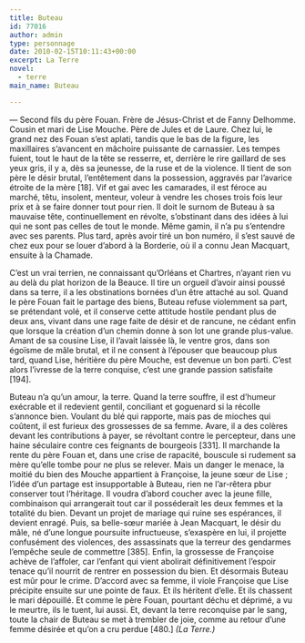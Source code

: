 ```yaml
---
title: Buteau
id: 77016
author: admin
type: personnage
date: 2010-02-15T10:11:43+00:00
excerpt: La Terre
novel:
  - terre
main_name: Buteau

---
```

— Second fils du père Fouan. Frère de Jésus-Christ et de Fanny Delhomme. Cousin et mari de Lise Mouche. Père de Jules et de Laure. Chez lui, le grand nez des Fouan s&rsquo;est aplati, tandis que le bas de la figure, les maxillaires s&rsquo;avancent en mâchoire puissante de carnassier. Les tempes fuient, tout le haut de la tête se resserre, et, derrière le rire gaillard de ses yeux gris, il y a, dès sa jeunesse, de la ruse et de la violence. Il tient de son père le désir brutal, l&rsquo;entêtement dans la possession, aggravés par l&rsquo;avarice étroite de la mère [18]. Vif et gai avec les camarades, il est féroce au marché, têtu, insolent, menteur, voleur à vendre les choses trois fois leur prix et à se faire donner tout pour rien. Il doit le surnom de Buteau à sa mauvaise tête, continuellement en révolte, s&rsquo;obstinant dans des idées à lui qui ne sont pas celles de tout le monde. Même gamin, il n&rsquo;a pu s&rsquo;entendre avec ses parents. Plus tard, après avoir tiré un bon numéro, il s&rsquo;est sauvé de chez eux pour se louer d&rsquo;abord à la Borderie, où il a connu Jean Macquart, ensuite à la Chamade.

C&rsquo;est un vrai terrien, ne connaissant qu&rsquo;Orléans et Chartres, n&rsquo;ayant rien vu au delà du plat horizon de la Beauce. Il tire un orgueil d&rsquo;avoir ainsi poussé dans sa terre, il a les obstinations bornées d&rsquo;un être attaché au sol. Quand le père Fouan fait le partage des biens, Buteau refuse violemment sa part, se prétendant volé, et il conserve cette attitude hostile pendant plus de deux ans, vivant dans une rage faite de désir et de rancune, ne cédant enfin que lorsque la création d&rsquo;un chemin donne à son lot une grande plus-value. Amant de sa cousine Lise, il l&rsquo;avait laissée là, le ventre gros, dans son égoïsme de mâle brutal, et il ne consent à l&rsquo;épouser que beaucoup plus tard, quand Lise, héritière du père Mouche, est devenue un bon parti. C&rsquo;est alors l&rsquo;ivresse de la terre conquise, c&rsquo;est une grande passion satisfaite [194].

Buteau n&rsquo;a qu&rsquo;un amour, la terre. Quand la terre souffre, il est d&rsquo;humeur exécrable et il redevient gentil, conciliant et goguenard si la récolle s&rsquo;annonce bien. Voulant du blé qui rapporte, mais pas de mioches qui coûtent, il est furieux des grossesses de sa femme. Avare, il a des colères devant les contributions à payer, se révoltant contre le percepteur, dans une haine séculaire contre ces feignants de bourgeois [331]. Il marchande la rente du père Fouan et, dans une crise de rapacité, bouscule si rudement sa mère qu&rsquo;elle tombe pour ne plus se relever. Mais un danger le menace, la moitié du bien des Mouche appartient à Françoise, la jeune sœur de Lise ; l&rsquo;idée d&rsquo;un partage est insupportable à Buteau, rien ne l&rsquo;ar-rêtera pbur conserver tout l&rsquo;héritage. Il voudra d&rsquo;abord coucher avec la jeune fille, combinaison qui arrangerait tout car il posséderait les deux femmes et la totalité du bien. Devant un projet de mariage qui ruine ses espérances, il devient enragé. Puis, sa belle-sœur mariée à Jean Macquart, le désir du mâle, né d&rsquo;une longue poursuite infructueuse, s&rsquo;exaspère en lui, il projette confusément des violences, des assassinats que la terreur des gendarmes l&rsquo;empêche seule de commettre [385]. Enfin, la grossesse de Françoise achève de l&rsquo;affoler, car l&rsquo;enfant qui vient abolirait définitivement l&rsquo;espoir tenace qu&rsquo;il nourrit de rentrer en possession du bien. Et désormais Buteau est mûr pour le crime. D&rsquo;accord avec sa femme, il viole Françoise que Lise précipite ensuite sur une pointe de faux. Et ils héritent d&rsquo;elle. Et ils chassent le mari dépouillé. Et comme le père Fouan, pourtant déchu et déprimé, a vu le meurtre, ils le tuent, lui aussi. Et, devant la terre reconquise par le sang, toute la chair de Buteau se met à trembler de joie, comme au retour d&rsquo;une femme désirée et qu&rsquo;on a cru perdue [480.] _(La Terre.)_